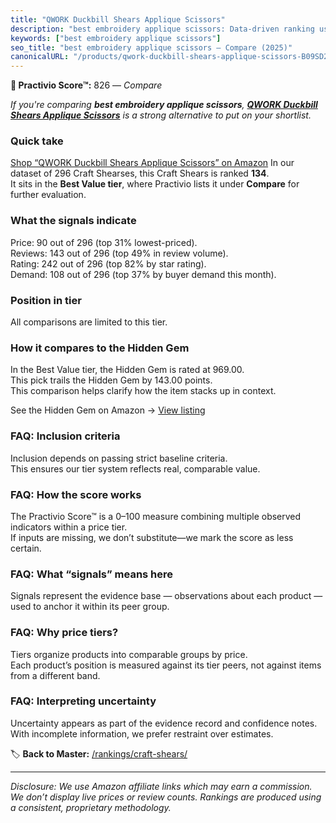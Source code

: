 ```yaml
---
title: "QWORK Duckbill Shears Applique Scissors"
description: "best embroidery applique scissors: Data-driven ranking using the Practivio Score™. Positioned by quality, value, demand, findability, momentum."
keywords: ["best embroidery applique scissors"]
seo_title: "best embroidery applique scissors — Compare (2025)"
canonicalURL: "/products/qwork-duckbill-shears-applique-scissors-B09SD2THKV/"
---
```


**🛒 Practivio Score™:** 826 — _Compare_


*If you're comparing **best embroidery applique scissors**, **[QWORK Duckbill Shears Applique Scissors](https://www.amazon.com/dp/B09SD2THKV?tag=practivio-20)** is a strong alternative to put on your shortlist.*
### Quick take
[Shop “QWORK Duckbill Shears Applique Scissors” on Amazon](https://www.amazon.com/dp/B09SD2THKV?tag=practivio-20)
In our dataset of 296 Craft Shearses, this Craft Shears is ranked **134**.  
It sits in the **Best Value tier**, where Practivio lists it under **Compare** for further evaluation.

### What the signals indicate
Price: 90 out of 296 (top 31% lowest-priced).  
Reviews: 143 out of 296 (top 49% in review volume).  
Rating: 242 out of 296 (top 82% by star rating).  
Demand: 108 out of 296 (top 37% by buyer demand this month).

### Position in tier
All comparisons are limited to this tier.

### How it compares to the Hidden Gem
In the Best Value tier, the Hidden Gem is rated at 969.00.  
This pick trails the Hidden Gem by 143.00 points.  
This comparison helps clarify how the item stacks up in context.  

See the Hidden Gem on Amazon → [View listing](https://www.amazon.com/dp/B07TT1SFYL?tag=practivio-20)

### FAQ: Inclusion criteria
Inclusion depends on passing strict baseline criteria.  
This ensures our tier system reflects real, comparable value.

### FAQ: How the score works
The Practivio Score™ is a 0–100 measure combining multiple observed indicators within a price tier.  
If inputs are missing, we don’t substitute—we mark the score as less certain.

### FAQ: What “signals” means here
Signals represent the evidence base — observations about each product — used to anchor it within its peer group.

### FAQ: Why price tiers?
Tiers organize products into comparable groups by price.  
Each product’s position is measured against its tier peers, not against items from a different band.

### FAQ: Interpreting uncertainty
Uncertainty appears as part of the evidence record and confidence notes.  
With incomplete information, we prefer restraint over estimates.

<!-- Missing template for Compare/CompareWithinPriceClass -->


🏷️ **Back to Master:** [/rankings/craft-shears/](/rankings/craft-shears/)

---
_Disclosure: We use Amazon affiliate links which may earn a commission. We don’t display live prices or review counts. Rankings are produced using a consistent, proprietary methodology._
